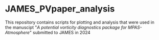 # JAMES_PVpaper_analysis
This repository contains scripts for plotting and analysis that were used in the manuscipt "_A potential vorticity diagnostics package for MPAS-Atmosphere_" submitted to JAMES in 2024
